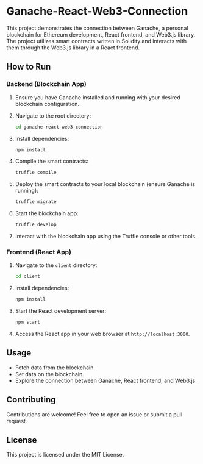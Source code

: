 # Ganache-React-Web3-Connection

This project demonstrates the connection between Ganache, a personal blockchain for Ethereum development, React frontend, and Web3.js library. The project utilizes smart contracts written in Solidity and interacts with them through the Web3.js library in a React frontend.

## How to Run

### Backend (Blockchain App)

1. Ensure you have Ganache installed and running with your desired blockchain configuration.
2. Navigate to the root directory:

    ```bash
    cd ganache-react-web3-connection
    ```

3. Install dependencies:

    ```bash
    npm install
    ```

4. Compile the smart contracts:

    ```bash
    truffle compile
    ```

5. Deploy the smart contracts to your local blockchain (ensure Ganache is running):

    ```bash
    truffle migrate
    ```

6. Start the blockchain app:

    ```bash
    truffle develop
    ```

7. Interact with the blockchain app using the Truffle console or other tools.

### Frontend (React App)

1. Navigate to the `client` directory:

    ```bash
    cd client
    ```

2. Install dependencies:

    ```bash
    npm install
    ```

3. Start the React development server:

    ```bash
    npm start
    ```

4. Access the React app in your web browser at `http://localhost:3000`.

## Usage

- Fetch data from the blockchain.
- Set data on the blockchain.
- Explore the connection between Ganache, React frontend, and Web3.js.

## Contributing

Contributions are welcome! Feel free to open an issue or submit a pull request.

## License

This project is licensed under the MIT License.

